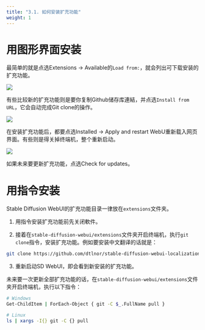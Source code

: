 ```yaml
---
title: "3.1. 如何安装扩充功能"
weight: 1
---
```



# 用图形界面安装

最简单的就是点选Extensions → Available的`Load from:`，就会列出可下载安装的扩充功能。

![](../../../images/FwlfcXi.webp)

有些比较新的扩充功能则是要你复制Github储存库連結，并点选`Install from URL`，它会自动完成Git clone的操作。

![](../../../images/mrcehrU.webp)

在安装扩充功能后，都要点选Installed → Apply and restart WebU重新载入网页界面。有些则是得关掉终端机，整个重新启动。

![](../../../images/9QksXqM4.webp)

如果未来要更新扩充功能，点选Check for updates。


# 用指令安装

Stable Diffusion WebUI的扩充功能目录一律放在`extensions`文件夹。

1. 用指令安装扩充功能前先关闭軟件。

2. 接着在`stable-diffusion-webui/extensions`文件夹开启终端机，执行`git clone`指令，安装扩充功能。例如要安装中文翻译的话就是：
```bash
git clone https://github.com/dtlnor/stable-diffusion-webui-localization-zh_CN.git
```

3. 重新启动SD WebUI，即会看到新安装的扩充功能。

未来要一次更新全部扩充功能的话，在`stable-diffusion-webui/extensions`文件夹开启终端机，执行以下指令：
```bash
# Windows
Get-ChildItem | ForEach-Object { git -C $_.FullName pull }

# Linux
ls | xargs -I{} git -C {} pull
```
